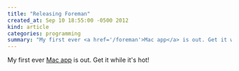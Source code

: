 ```yaml
---
title: "Releasing Foreman"
created_at: Sep 10 18:55:00 -0500 2012
kind: article
categories: programming
summary: "My first ever <a href='/foreman'>Mac app</a> is out. Get it while it's hot!"
---
```


My first ever [Mac app](/foreman) is out. Get it while it's hot!
